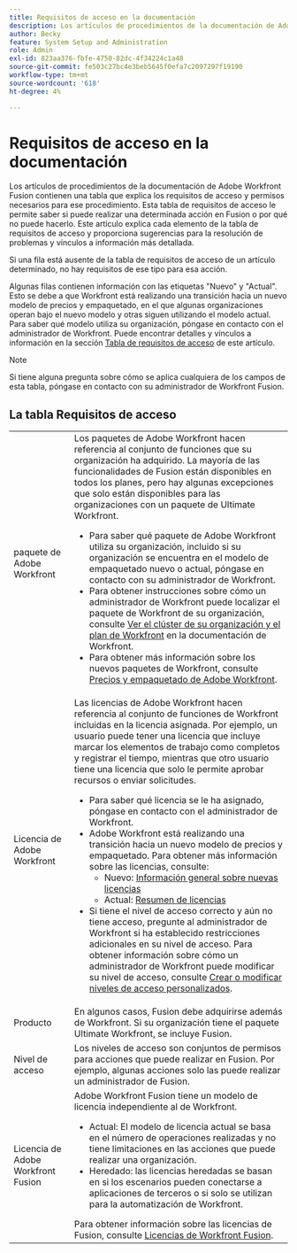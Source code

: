 ```yaml
---
title: Requisitos de acceso en la documentación
description: Los artículos de procedimientos de la documentación de Adobe Workfront Fusion contienen una tabla que explica los requisitos de acceso y permisos necesarios para ese procedimiento. Esta tabla de requisitos de acceso le permite saber si puede realizar una determinada acción en Fusion o por qué no puede hacerlo. Este artículo explica cada elemento de la tabla de requisitos de acceso y proporciona sugerencias para la resolución de problemas y vínculos a información más detallada.
author: Becky
feature: System Setup and Administration
role: Admin
exl-id: 823aa376-fbfe-4750-82dc-4f34224c1a48
source-git-commit: fe503c27bc4e3beb5645f0efa7c2097297f19190
workflow-type: tm+mt
source-wordcount: '618'
ht-degree: 4%

---
```


# Requisitos de acceso en la documentación

Los artículos de procedimientos de la documentación de Adobe Workfront Fusion contienen una tabla que explica los requisitos de acceso y permisos necesarios para ese procedimiento. Esta tabla de requisitos de acceso le permite saber si puede realizar una determinada acción en Fusion o por qué no puede hacerlo. Este artículo explica cada elemento de la tabla de requisitos de acceso y proporciona sugerencias para la resolución de problemas y vínculos a información más detallada.

Si una fila está ausente de la tabla de requisitos de acceso de un artículo determinado, no hay requisitos de ese tipo para esa acción.

Algunas filas contienen información con las etiquetas &quot;Nuevo&quot; y &quot;Actual&quot;. Esto se debe a que Workfront está realizando una transición hacia un nuevo modelo de precios y empaquetado, en el que algunas organizaciones operan bajo el nuevo modelo y otras siguen utilizando el modelo actual. Para saber qué modelo utiliza su organización, póngase en contacto con el administrador de Workfront. Puede encontrar detalles y vínculos a información en la sección [Tabla de requisitos de acceso](#the-access-requirements-table) de este artículo.

>[!NOTE]
>
>Si tiene alguna pregunta sobre cómo se aplica cualquiera de los campos de esta tabla, póngase en contacto con su administrador de Workfront Fusion.

## La tabla Requisitos de acceso

<table style="table-layout:auto"> 
 <col> 
 <col> 
 <tbody> 
  <tr> 
   <td role="rowheader">paquete de Adobe Workfront 
   <td> Los paquetes de Adobe Workfront hacen referencia al conjunto de funciones que su organización ha adquirido. La mayoría de las funcionalidades de Fusion están disponibles en todos los planes, pero hay algunas excepciones que solo están disponibles para las organizaciones con un paquete de Ultimate Workfront. 
   <ul><li>Para saber qué paquete de Adobe Workfront utiliza su organización, incluido si su organización se encuentra en el modelo de empaquetado nuevo o actual, póngase en contacto con su administrador de Workfront.</li>
   <li>Para obtener instrucciones sobre cómo un administrador de Workfront puede localizar el paquete de Workfront de su organización, consulte <a href="https://experienceleague.adobe.com/es/docs/workfront/using/administration-and-setup/get-started-administration/firewall-overview#view-your-organization-s-cluster-and-workfront-plan">Ver el clúster de su organización y el plan de Workfront</a> en la documentación de Workfront.</li><li>Para obtener más información sobre los nuevos paquetes de Workfront, consulte <a href="https://business.adobe.com/es/products/workfront/pricing.html">Precios y empaquetado de Adobe Workfront</a>.</li></ul> </td> 
  </tr> 
  <tr> 
   <td role="rowheader">Licencia de Adobe Workfront</td> 
   <td> Las licencias de Adobe Workfront hacen referencia al conjunto de funciones de Workfront incluidas en la licencia asignada. Por ejemplo, un usuario puede tener una licencia que incluye marcar los elementos de trabajo como completos y registrar el tiempo, mientras que otro usuario tiene una licencia que solo le permite aprobar recursos o enviar solicitudes. <p> 
   <ul>
   <li>Para saber qué licencia se le ha asignado, póngase en contacto con el administrador de Workfront.</li>
   <li>Adobe Workfront está realizando una transición hacia un nuevo modelo de precios y empaquetado. Para obtener más información sobre las licencias, consulte:
   <ul>
   <li>Nuevo: <a href="https://experienceleague.adobe.com/es/docs/workfront/using/administration-and-setup/add-users/access-levels/licenses-overview">Información general sobre nuevas licencias</a></li>
   <li>Actual: <a href="https://experienceleague.adobe.com/es/docs/workfront/using/administration-and-setup/add-users/legacy-access-levels/wf-licenses">Resumen de licencias</a></li></ul></li>
   <li>Si tiene el nivel de acceso correcto y aún no tiene acceso, pregunte al administrador de Workfront si ha establecido restricciones adicionales en su nivel de acceso. Para obtener información sobre cómo un administrador de Workfront puede modificar su nivel de acceso, consulte <a href="https://experienceleague.adobe.com/es/docs/workfront/using/administration-and-setup/get-started-administration/firewall-overview#view-your-organization-s-cluster-and-workfront-plan" class="MCXref xref">Crear o modificar niveles de acceso personalizados</a>.
   </ul>
      </p> </td> 
  </tr> 
  <tr> 
   <td role="rowheader">Producto</td> 
   <td>En algunos casos, Fusion debe adquirirse además de Workfront. Si su organización tiene el paquete Ultimate Workfront, se incluye Fusion.
  <tr> 
   <td role="rowheader">Nivel de acceso</td> 
   <td> Los niveles de acceso son conjuntos de permisos para acciones que puede realizar en Fusion. Por ejemplo, algunas acciones solo las puede realizar un administrador de Fusion. 
  <tr> 
   <td role="rowheader">Licencia de Adobe Workfront Fusion</td> 
   <td>Adobe Workfront Fusion tiene un modelo de licencia independiente al de Workfront. 
   <ul><li>Actual: El modelo de licencia actual se basa en el número de operaciones realizadas y no tiene limitaciones en las acciones que puede realizar una organización. </li>
   <li>Heredado: las licencias heredadas se basan en si los escenarios pueden conectarse a aplicaciones de terceros o si solo se utilizan para la automatización de Workfront. </li>
   </ul>
   Para obtener información sobre las licencias de Fusion, consulte <a href="/help/workfront-fusion/set-up-and-manage-workfront-fusion/licensing-operations-overview/license-automation-vs-integration.md" class="MCXref xref">Licencias de Workfront Fusion</a>.
   </td> 
  </tr> 
 </tbody> 
</table>
